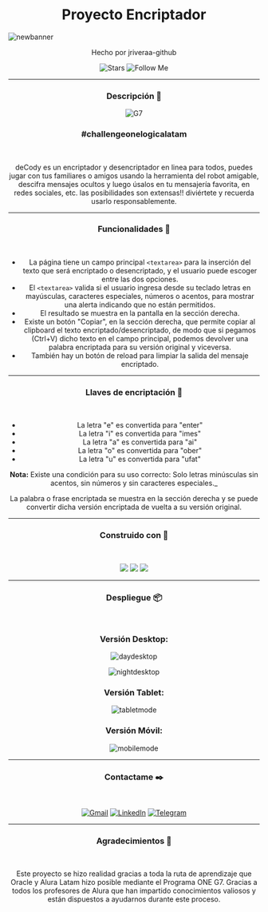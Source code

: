 <h1 align="center">Proyecto Encriptador</h1>

![newbanner](https://github.com/user-attachments/assets/501b4941-6f91-4720-9f86-9cd5061b279b)

<div align="center">
Hecho por jriveraa-github
<br>  

<div align="center">
  
![Stars](https://img.shields.io/github/stars/Jetbear69/Encriptador-deCody.svg) ![Follow Me](https://img.shields.io/github/followers/Jetbear69.svg?style=social&label=Follow&maxAge=2592000)

</div>
<hr>

### Descripción  📖 

<div align="center">
 
![G7](https://github.com/user-attachments/assets/cc956b17-4ae2-450b-9c0b-3917b171c946)

</div>

  <h3 align="center"><strong>#challengeonelogicalatam</strong></h3>
<br>

deCody es un encriptador y desencriptador en linea para todos, puedes jugar con tus familiares o amigos usando la herramienta del robot amigable, descifra mensajes ocultos y luego úsalos en tu mensajería favorita, en redes sociales, etc. las posibilidades son extensas!! diviértete y recuerda usarlo responsablemente.

<hr>

### Funcionalidades 🚀
<br>

* La página tiene un campo principal `<textarea>` para la inserción del texto que será encriptado o desencriptado, y el usuario puede escoger entre las dos opciones.
* El `<textarea>` valida si el usuario ingresa desde su teclado letras en mayúsculas, caracteres especiales, números o acentos, para mostrar una alerta indicando que no están permitidos. 
* El resultado se muestra en la pantalla en la sección derecha.
* Existe un botón "Copiar", en la sección derecha, que permite copiar al clipboard el texto encriptado/desencriptado, de modo que si pegamos (Ctrl+V) dicho texto en el campo principal, podemos devolver una palabra encriptada para su versión original y viceversa.
* También hay un botón de reload para limpiar la salida del mensaje encriptado.

<hr>

### Llaves de encriptación 🔑
<br>

* La letra "e" es convertida para "enter"
* La letra "i" es convertida para "imes"
* La letra "a" es convertida para "ai"
* La letra "o" es convertida para "ober"
* La letra "u" es convertida para "ufat"
  
**Nota:** Existe una condición para su uso correcto: Solo letras minúsculas sin acentos, sin números y sin caracteres especiales._
  
La palabra o frase encriptada se muestra en la sección derecha y se puede convertir dicha versión encriptada de vuelta a su versión original.

<hr>

### Construido con 🔧
<br>

<img src="https://img.shields.io/badge/HTML5-E34F26?style=for-the-badge&logo=html5&logoColor=white"></img>  <img src="https://img.shields.io/badge/CSS3-1572B6?style=for-the-badge&logo=css3&logoColor=white"></img>  <img src="https://img.shields.io/badge/JavaScript-323330?style=for-the-badge&logo=javascript&logoColor=F7DF1E"></img>

<hr>

### Despliegue 📦 
<br>

<div align="center">
  
### Versión Desktop:

![daydesktop](https://github.com/user-attachments/assets/5fb2537a-14fa-4f4d-806c-2dff28cd79c7)


![nightdesktop](https://github.com/user-attachments/assets/34eaf276-db5e-4b64-bd26-ffc9f97d40f4)

### Versión Tablet:

![tabletmode](https://github.com/user-attachments/assets/f5532af8-319c-461c-94b5-537704d35609)

### Versión Móvil:

![mobilemode](https://github.com/user-attachments/assets/60fd2713-f4c6-4d37-9c36-406cc9278bbd)

</div>

<hr>

### Contactame ✒️
<br>

[![Gmail](https://img.shields.io/badge/Gmail-D14836?style=for-the-badge&logo=gmail&logoColor=white.svg)](mailto:ohuamanm@gmail.com)
[![LinkedIn](https://img.shields.io/badge/LinkedIn-0077B5?style=for-the-badge&logo=linkedin&logoColor=white.svg)](https://linkedin.com/in/oliverdev)
[![Telegram](https://img.shields.io/badge/Telegram-2CA5E0?style=for-the-badge&logo=telegram&logoColor=white.svg)](https://t.me/Oliver_dev)
<hr>

### Agradecimientos 🎁 
<br>

Este proyecto se hizo realidad gracias a toda la ruta de aprendizaje que Oracle y Alura Latam hizo posible mediante el Programa ONE G7. Gracias  a todos los profesores de Alura que han impartido conocimientos valiosos y están dispuestos a ayudarnos durante este proceso.
